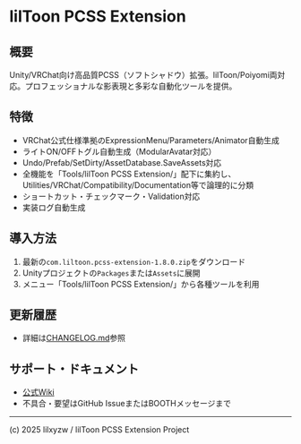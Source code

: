 # lilToon PCSS Extension

## 概要
Unity/VRChat向け高品質PCSS（ソフトシャドウ）拡張。lilToon/Poiyomi両対応。プロフェッショナルな影表現と多彩な自動化ツールを提供。

## 特徴
- VRChat公式仕様準拠のExpressionMenu/Parameters/Animator自動生成
- ライトON/OFFトグル自動生成（ModularAvatar対応）
- Undo/Prefab/SetDirty/AssetDatabase.SaveAssets対応
- 全機能を「Tools/lilToon PCSS Extension/」配下に集約し、Utilities/VRChat/Compatibility/Documentation等で論理的に分類
- ショートカット・チェックマーク・Validation対応
- 実装ログ自動生成

## 導入方法
1. 最新の`com.liltoon.pcss-extension-1.8.0.zip`をダウンロード
2. Unityプロジェクトの`Packages`または`Assets`に展開
3. メニュー「Tools/lilToon PCSS Extension/」から各種ツールを利用

## 更新履歴
- 詳細は[CHANGELOG.md](./CHANGELOG.md)参照

## サポート・ドキュメント
- [公式Wiki](https://github.com/lilxyzw/lilToonPCSS_Extension/wiki)
- 不具合・要望はGitHub IssueまたはBOOTHメッセージまで

---
(c) 2025 lilxyzw / lilToon PCSS Extension Project 